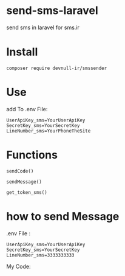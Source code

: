 # send-sms-laravel
send sms in laravel for sms.ir

# Install
`composer require devnull-ir/smssender`

# Use 
add To .env File:
```env
UserApiKey_sms=YourUserApiKey
SecretKey_sms=YourSecretKey
LineNumber_sms=YourPhoneTheSite
```
# Functions

`sendCode()`

`sendMessage()`

`get_token_sms()`

# how to send Message

.env File :

```env
UserApiKey_sms=YourUserApiKey
SecretKey_sms=YourSecretKey
LineNumber_sms=3333333333
```

My Code:
